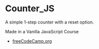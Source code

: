 # Counter_JS
A simple 1-step counter with a reset option. 

Made in a Vanilla JavaScript Course 
- [freeCodeCamp.org](https://www.youtube.com/watch?v=3PHXvlpOkf4 "freeCodeCamp.org")
